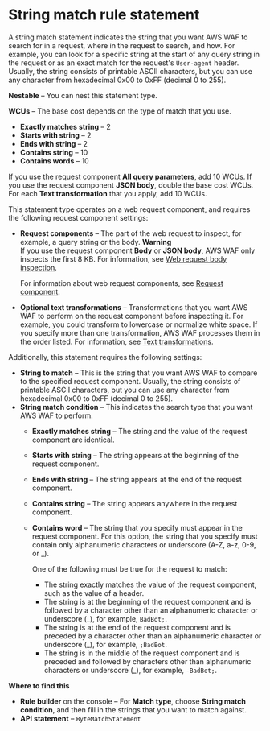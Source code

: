# String match rule statement<a name="waf-rule-statement-type-string-match"></a>

A string match statement indicates the string that you want AWS WAF to search for in a request, where in the request to search, and how\. For example, you can look for a specific string at the start of any query string in the request or as an exact match for the request's `User-agent` header\. Usually, the string consists of printable ASCII characters, but you can use any character from hexadecimal 0x00 to 0xFF \(decimal 0 to 255\)\. 

**Nestable** – You can nest this statement type\. 

**WCUs** – The base cost depends on the type of match that you use\.
+ **Exactly matches string** – 2 
+ **Starts with string** – 2 
+ **Ends with string** – 2 
+ **Contains string** – 10 
+ **Contains words** – 10 

If you use the request component **All query parameters**, add 10 WCUs\. If you use the request component **JSON body**, double the base cost WCUs\. For each **Text transformation** that you apply, add 10 WCUs\.

This statement type operates on a web request component, and requires the following request component settings: 
+ **Request components** – The part of the web request to inspect, for example, a query string or the body\.
**Warning**  
If you use the request component **Body** or **JSON body**, AWS WAF only inspects the first 8 KB\. For information, see [Web request body inspection](web-request-body-inspection.md)\.

  For information about web request components, see [Request component](waf-rule-statement-fields.md#waf-rule-statement-request-component)\.
+ **Optional text transformations** – Transformations that you want AWS WAF to perform on the request component before inspecting it\. For example, you could transform to lowercase or normalize white space\. If you specify more than one transformation, AWS WAF processes them in the order listed\. For information, see [Text transformations](waf-rule-statement-fields.md#waf-rule-statement-transformation)\.

Additionally, this statement requires the following settings: 
+ **String to match** – This is the string that you want AWS WAF to compare to the specified request component\. Usually, the string consists of printable ASCII characters, but you can use any character from hexadecimal 0x00 to 0xFF \(decimal 0 to 255\)\.
+ **String match condition** – This indicates the search type that you want AWS WAF to perform\. 
  + **Exactly matches string** – The string and the value of the request component are identical\.
  + **Starts with string** – The string appears at the beginning of the request component\. 
  + **Ends with string** – The string appears at the end of the request component\. 
  + **Contains string** – The string appears anywhere in the request component\. 
  + **Contains word** – The string that you specify must appear in the request component\. For this option, the string that you specify must contain only alphanumeric characters or underscore \(A\-Z, a\-z, 0\-9, or \_\)\. 

    One of the following must be true for the request to match: 
    + The string exactly matches the value of the request component, such as the value of a header\.
    + The string is at the beginning of the request component and is followed by a character other than an alphanumeric character or underscore \(\_\), for example, `BadBot;`\.
    + The string is at the end of the request component and is preceded by a character other than an alphanumeric character or underscore \(\_\), for example, `;BadBot`\.
    + The string is in the middle of the request component and is preceded and followed by characters other than alphanumeric characters or underscore \(\_\), for example, `-BadBot;`\.

**Where to find this**
+ **Rule builder** on the console – For **Match type**, choose **String match condition**, and then fill in the strings that you want to match against\.
+ **API statement** – `ByteMatchStatement`